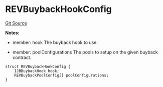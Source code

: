 # REVBuybackHookConfig
[Git Source](https://github.com/rev-net/revnet-core/blob/4ce5b6e07a0e5ba0e8d652f2e9efcc8c2d12b8d1/src/structs/REVBuybackHookConfig.sol)

**Notes:**
- member: hook The buyback hook to use.

- member: poolConfigurations The pools to setup on the given buyback contract.


```solidity
struct REVBuybackHookConfig {
    IJBBuybackHook hook;
    REVBuybackPoolConfig[] poolConfigurations;
}
```

